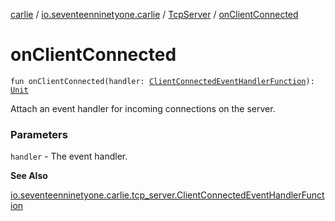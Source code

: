 [carlie](../../index.md) / [io.seventeenninetyone.carlie](../index.md) / [TcpServer](index.md) / [onClientConnected](./on-client-connected.md)

# onClientConnected

`fun onClientConnected(handler: `[`ClientConnectedEventHandlerFunction`](../../io.seventeenninetyone.carlie.tcp_server/-client-connected-event-handler-function/index.md)`): `[`Unit`](https://kotlinlang.org/api/latest/jvm/stdlib/kotlin/-unit/index.html)

Attach an event handler for incoming connections on the server.

### Parameters

`handler` - The event handler.

**See Also**

[io.seventeenninetyone.carlie.tcp_server.ClientConnectedEventHandlerFunction](../../io.seventeenninetyone.carlie.tcp_server/-client-connected-event-handler-function/index.md)

